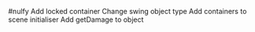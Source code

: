 #nulfy
Add locked container
Change swing object type
Add containers to scene initialiser
Add getDamage to object